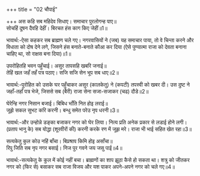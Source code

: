 +++
title = "02 चौपाई"

+++
अस कहि सब महिदेव सिधाए। समाचार पुरलोगन्ह पाए॥  
सोचहिं दूषन दैवहि देहीं। बिरचत हंस काग किए जेहीं॥1॥  

भावार्थ:-ऐसा कहकर सब ब्राह्मण चले गए। नगरवासियों ने (जब) यह समाचार पाया, तो वे चिन्ता करने और विधाता को दोष देने लगे, जिसने हंस बनाते-बनाते कौआ कर दिया (ऐसे पुण्यात्मा राजा को देवता बनाना चाहिए था, सो राक्षस बना दिया)॥1॥  

उपरोहितहि भवन पहुँचाई। असुर तापसहि खबरि जनाई॥  
तेहिं खल जहँ तहँ पत्र पठाए। सजि सजि सेन भूप सब धाए॥2॥  

भावार्थ:-पुरोहित को उसके घर पहुँचाकर असुर (कालकेतु) ने (कपटी) तपस्वी को खबर दी। उस दुष्ट ने जहाँ-तहाँ पत्र भेजे, जिससे सब (बैरी) राजा सेना सजा-सजाकर (चढ) दौडे॥2॥  

घेरेन्हि नगर निसान बजाई। बिबिध भाँति नित होइ लराई॥  
जूझे सकल सुभट करि करनी। बन्धु समेत परेउ नृप धरनी॥3॥  

भावार्थ:-और उन्होन्ने डङ्का बजाकर नगर को घेर लिया। नित्य प्रति अनेक प्रकार से लडाई होने लगी। (प्रताप भानु के) सब योद्धा (शूरवीरों की) करनी करके रण में जूझ मरे। राजा भी भाई सहित खेत रहा॥3॥  

सत्यकेतु कुल कोउ नहिं बाँचा। बिप्रश्राप किमि होइ असाँचा॥  
रिपु जिति सब नृप नगर बसाई। निज पुर गवने जय जसु पाई॥4॥  

भावार्थ:-सत्यकेतु के कुल में कोई नहीं बचा। ब्राह्मणों का शाप झूठा कैसे हो सकता था। शत्रु को जीतकर नगर को (फिर से) बसाकर सब राजा विजय और यश पाकर अपने-अपने नगर को चले गए॥4॥

<div class="audioEmbed"  caption="AIR-वाचनम्" src="https://archive
.org/download/rAmcharitmAnas-AIR/EPI-066.mp3"></div>